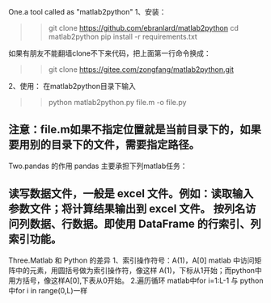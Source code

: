 One.a tool called as "matlab2python"
1、安装：
>>git clone https://github.com/ebranlard/matlab2python
>>cd matlab2python
>>pip install -r requirements.txt

如果有朋友不能翻墙clone不下来代码，把上面第一行命令换成：
>>git clone https://gitee.com/zongfang/matlab2python.git

2、使用：
在matlab2python目录下输入
>>python matlab2python.py file.m -o file.py

注意：file.m如果不指定位置就是当前目录下的，如果要用别的目录下的文件，需要指定路径。
-----------------------------------------------------------------------------------------------
Two.pandas 的作用
pandas 主要承担下列matlab任务：

读写数据文件，一般是 excel 文件。例如：读取输入参数文件；将计算结果输出到 excel 文件。
按列名访问列数据、行数据。即使用 DataFrame 的行索引、列索引功能。
-------------------------------------------------------------------------------------------------
Three.Matlab 和 Python 的差异
1、索引操作符号：A(1)，A[0]
matlab 中访问矩阵中的元素，用圆括号做为索引操作符，像这样 A(1)，下标从1开始；而python中用方括号，像这样A[0],下表从0开始。
2.遍历循环
matlab中for i=1:L-1 与 python中for i in range(0,L)一样


